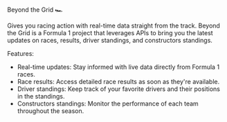 
Beyond the Grid 🏎️

Gives you racing action with real-time data straight from the track. Beyond the Grid is a Formula 1 project that leverages APIs to bring you the latest updates on races, results, driver standings, and constructors standings.

Features:

- Real-time updates: Stay informed with live data directly from Formula 1 races.
- Race results: Access detailed race results as soon as they're available.
- Driver standings: Keep track of your favorite drivers and their positions in the standings.
- Constructors standings: Monitor the performance of each team throughout the season.

